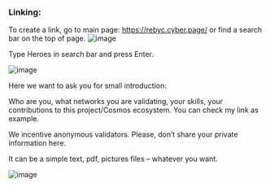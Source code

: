 ### Linking:

To create a link, go to main page: https://rebyc.cyber.page/  or find a search bar on the top of page.
![image](https://user-images.githubusercontent.com/6951043/127491523-f7261cd7-126b-405c-9d39-c7b63545c6b6.png)

Type Heroes in search bar and press Enter.

![image](https://user-images.githubusercontent.com/6951043/127491553-843f3645-fa84-417c-9a37-66cec528bfec.png)

Here we want to ask you for small introduction: 

Who are you, what networks you are validating, your skills, your contributions to this project/Cosmos ecosystem. You can check my link as example. 

We incentive anonymous validators. Please, don’t share your private information here.

It can be a simple text, pdf, pictures files – whatever you want.

![image](https://user-images.githubusercontent.com/6951043/127491690-fac12cd7-e47c-46e7-8476-b0965484e070.png)
